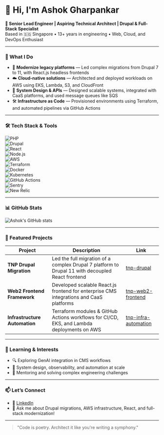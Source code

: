 # 👋 Hi, I'm Ashok Gharpankar

**🚀 Senior Lead Engineer | Aspiring Technical Architect | Drupal & Full-Stack Specialist**  
Based in 🇸🇬 Singapore • 13+ years in engineering • Web, Cloud, and DevOps Enthusiast

---

### 💼 What I Do

- 🔧 **Modernize legacy platforms** — Led complex migrations from Drupal 7 to 11, with React.js headless frontends  
- ☁️ **Cloud-native solutions** — Architected and deployed workloads on AWS using EKS, Lambda, S3, and CloudFront  
- 🧩 **System Design & APIs** — Designed scalable systems, integrated with CaaS platforms, and used message queues like SQS  
- 🛠️ **Infrastructure as Code** — Provisioned environments using Terraform, and automated pipelines via GitHub Actions

---

### 🛠️ Tech Stack & Tools

![PHP](https://img.shields.io/badge/PHP-%23777BB4.svg?style=flat&logo=php&logoColor=white)  
![Drupal](https://img.shields.io/badge/Drupal-0C4B33?style=flat&logo=drupal&logoColor=white)  
![React](https://img.shields.io/badge/React-61DAFB?style=flat&logo=react&logoColor=black)  
![Node.js](https://img.shields.io/badge/Node.js-339933?style=flat&logo=nodedotjs&logoColor=white)  
![AWS](https://img.shields.io/badge/AWS-232F3E?style=flat&logo=amazon-aws&logoColor=white)  
![Terraform](https://img.shields.io/badge/Terraform-7B42BC?style=flat&logo=terraform&logoColor=white)  
![Docker](https://img.shields.io/badge/Docker-2496ED?style=flat&logo=docker&logoColor=white)  
![Kubernetes](https://img.shields.io/badge/Kubernetes-326CE5?style=flat&logo=kubernetes&logoColor=white)  
![GitHub Actions](https://img.shields.io/badge/GitHub_Actions-2088FF?style=flat&logo=github-actions&logoColor=white)  
![Sentry](https://img.shields.io/badge/Sentry-362D59?style=flat&logo=sentry&logoColor=white)  
![New Relic](https://img.shields.io/badge/NewRelic-008080?style=flat&logo=new-relic&logoColor=white)  

---

### 📊 GitHub Stats

![Ashok's GitHub stats](https://github-readme-stats.vercel.app/api?username=ashokgharpankar&show_icons=true&theme=radical)

---

### 🚀 Featured Projects

| Project | Description | Link |
| --- | --- | --- |
| **TNP Drupal Migration** | Led the full migration of a complex Drupal 7 platform to Drupal 11 with decoupled React frontend | [tnp-drupal](https://github.com/ashokgharpankar/tnp-drupal) |
| **Web2 Frontend Framework** | Developed scalable React.js frontend for enterprise CMS integrations and CaaS platforms | [tnp-web2-frontend](https://github.com/ashokgharpankar/tnp-web2-frontend) |
| **Infrastructure Automation** | Terraform modules & GitHub Actions workflows for CI/CD, EKS, and Lambda deployments on AWS | [tnp-infra-automation](https://github.com/ashokgharpankar/tnp-infra-automation) |

---

### 📖 Learning & Interests

- 🔍 Exploring GenAI integration in CMS workflows  
- 🧠 System design, observability, and automation at scale  
- 🎯 Mentoring and solving complex engineering challenges

---

### 📫 Let’s Connect

- 💼 [LinkedIn](https://linkedin.com/in/ashokgharpankar)  
- 💬 Ask me about Drupal migrations, AWS infrastructure, React, and full-stack modernization!

---

> "Code is poetry. Architect it like you're writing a symphony."

